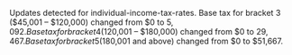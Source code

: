 Updates detected for individual-income-tax-rates.
Base tax for bracket 3 ($45,001 – $120,000) changed from $0 to $5,092.
Base tax for bracket 4 ($120,001 – $180,000) changed from $0 to $29,467.
Base tax for bracket 5 ($180,001 and above) changed from $0 to $51,667.

